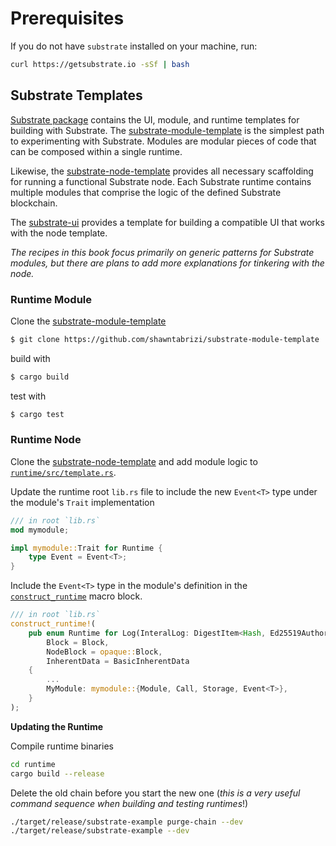 # Prerequisites
If you do not have `substrate` installed on your machine, run:

```bash
curl https://getsubstrate.io -sSf | bash
```

## Substrate Templates

[Substrate package](https://github.com/shawntabrizi/substrate-package) contains the UI, module, and runtime templates for building with Substrate. The [substrate-module-template](https://github.com/shawntabrizi/substrate-module-template) is the simplest path to experimenting with Substrate. Modules are modular pieces of code that can be composed within a single runtime. 

Likewise, the [substrate-node-template](https://github.com/shawntabrizi/substrate-package/tree/master/substrate-node-template) provides all necessary scaffolding for running a functional Substrate node. Each Substrate runtime contains multiple modules that comprise the logic of the defined Substrate blockchain.

The [substrate-ui](https://github.com/shawntabrizi/substrate-package/tree/master/substrate-ui) provides a template for building a compatible UI that works with the node template.

*The recipes in this book focus primarily on generic patterns for Substrate modules, but there are plans to add more explanations for tinkering with the node.*

### Runtime Module

Clone the [substrate-module-template](https://github.com/shawntabrizi/substrate-module-template)

```bash
$ git clone https://github.com/shawntabrizi/substrate-module-template
```

build with 

```bash
$ cargo build
```

test with 

```bash
$ cargo test
```

### Runtime Node

Clone the [substrate-node-template](https://github.com/shawntabrizi/substrate-package/tree/master/substrate-node-template) and add module logic to [`runtime/src/template.rs`](https://github.com/shawntabrizi/substrate-package/blob/master/substrate-node-template/runtime/src/template.rs).

Update the runtime root `lib.rs` file to include the new `Event<T>` type under the module's `Trait` implementation

```rust
/// in root `lib.rs`
mod mymodule;

impl mymodule::Trait for Runtime {
    type Event = Event<T>;
}
```

Include the `Event<T>` type in the module's definition in the [`construct_runtime`](https://crates.parity.io/srml_support/macro.construct_runtime.html) macro block.

```rust
/// in root `lib.rs`
construct_runtime!(
    pub enum Runtime for Log(InteralLog: DigestItem<Hash, Ed25519AuthorityId) where
        Block = Block,
        NodeBlock = opaque::Block,
        InherentData = BasicInherentData
    {
        ...
        MyModule: mymodule::{Module, Call, Storage, Event<T>},
    }
);
```

**Updating the Runtime**

Compile runtime binaries

```bash
cd runtime
cargo build --release
```

Delete the old chain before you start the new one (*this is a very useful command sequence when building and testing runtimes*!)

```bash
./target/release/substrate-example purge-chain --dev
./target/release/substrate-example --dev
```